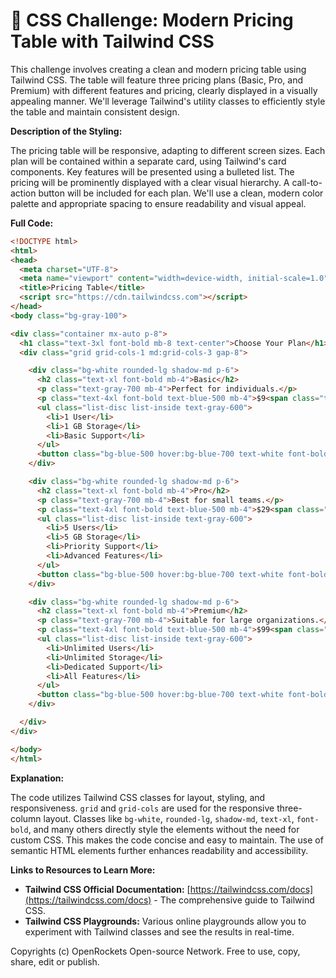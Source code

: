 # 🐞 CSS Challenge:  Modern Pricing Table with Tailwind CSS


This challenge involves creating a clean and modern pricing table using Tailwind CSS. The table will feature three pricing plans (Basic, Pro, and Premium) with different features and pricing, clearly displayed in a visually appealing manner.  We'll leverage Tailwind's utility classes to efficiently style the table and maintain consistent design.

**Description of the Styling:**

The pricing table will be responsive, adapting to different screen sizes. Each plan will be contained within a separate card, using Tailwind's card components.  Key features will be presented using a bulleted list.  The pricing will be prominently displayed with a clear visual hierarchy.  A call-to-action button will be included for each plan.  We'll use a clean, modern color palette and appropriate spacing to ensure readability and visual appeal.


**Full Code:**

```html
<!DOCTYPE html>
<html>
<head>
  <meta charset="UTF-8">
  <meta name="viewport" content="width=device-width, initial-scale=1.0">
  <title>Pricing Table</title>
  <script src="https://cdn.tailwindcss.com"></script>
</head>
<body class="bg-gray-100">

<div class="container mx-auto p-8">
  <h1 class="text-3xl font-bold mb-8 text-center">Choose Your Plan</h1>
  <div class="grid grid-cols-1 md:grid-cols-3 gap-8">

    <div class="bg-white rounded-lg shadow-md p-6">
      <h2 class="text-xl font-bold mb-4">Basic</h2>
      <p class="text-gray-700 mb-4">Perfect for individuals.</p>
      <p class="text-4xl font-bold text-blue-500 mb-4">$9<span class="text-xl">/month</span></p>
      <ul class="list-disc list-inside text-gray-600">
        <li>1 User</li>
        <li>1 GB Storage</li>
        <li>Basic Support</li>
      </ul>
      <button class="bg-blue-500 hover:bg-blue-700 text-white font-bold py-2 px-4 rounded mt-4">Sign Up</button>
    </div>

    <div class="bg-white rounded-lg shadow-md p-6">
      <h2 class="text-xl font-bold mb-4">Pro</h2>
      <p class="text-gray-700 mb-4">Best for small teams.</p>
      <p class="text-4xl font-bold text-blue-500 mb-4">$29<span class="text-xl">/month</span></p>
      <ul class="list-disc list-inside text-gray-600">
        <li>5 Users</li>
        <li>5 GB Storage</li>
        <li>Priority Support</li>
        <li>Advanced Features</li>
      </ul>
      <button class="bg-blue-500 hover:bg-blue-700 text-white font-bold py-2 px-4 rounded mt-4">Sign Up</button>
    </div>

    <div class="bg-white rounded-lg shadow-md p-6">
      <h2 class="text-xl font-bold mb-4">Premium</h2>
      <p class="text-gray-700 mb-4">Suitable for large organizations.</p>
      <p class="text-4xl font-bold text-blue-500 mb-4">$99<span class="text-xl">/month</span></p>
      <ul class="list-disc list-inside text-gray-600">
        <li>Unlimited Users</li>
        <li>Unlimited Storage</li>
        <li>Dedicated Support</li>
        <li>All Features</li>
      </ul>
      <button class="bg-blue-500 hover:bg-blue-700 text-white font-bold py-2 px-4 rounded mt-4">Sign Up</button>
    </div>

  </div>
</div>

</body>
</html>
```

**Explanation:**

The code utilizes Tailwind CSS classes for layout, styling, and responsiveness.  `grid` and `grid-cols` are used for the responsive three-column layout.  Classes like `bg-white`, `rounded-lg`, `shadow-md`, `text-xl`, `font-bold`, and many others directly style the elements without the need for custom CSS.  This makes the code concise and easy to maintain.  The use of semantic HTML elements further enhances readability and accessibility.


**Links to Resources to Learn More:**

* **Tailwind CSS Official Documentation:** [https://tailwindcss.com/docs](https://tailwindcss.com/docs) - The comprehensive guide to Tailwind CSS.
* **Tailwind CSS Playgrounds:** Various online playgrounds allow you to experiment with Tailwind classes and see the results in real-time.


Copyrights (c) OpenRockets Open-source Network. Free to use, copy, share, edit or publish.

